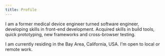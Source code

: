 ```yaml
---
title: Profile
---
```


I am a former medical device engineer turned software engineer, developing skills in front-end development. Acquired skills in build tools, quick prototyping, new frameworks and cross-browser testing.

I am currently residing in the Bay Area, California, USA. I'm open to local or remote work.

